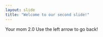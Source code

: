```yaml
---
layout: slide
title: "Welcome to our second slide!"
---
```

Your mom 2.0
Use the left arrow to go back!
